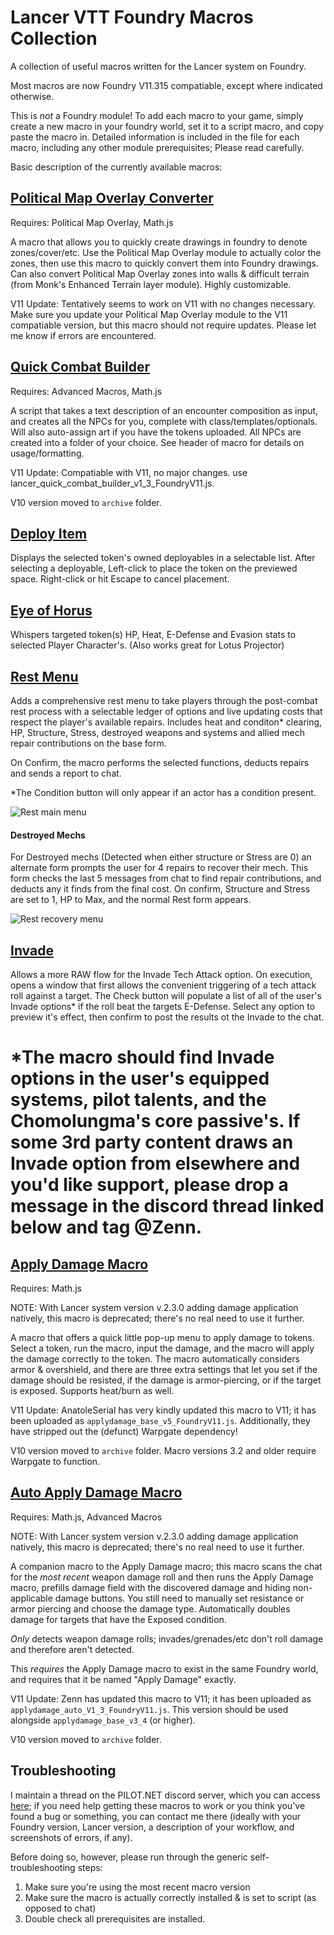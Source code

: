 # Lancer VTT Foundry Macros Collection
A collection of useful macros written for the Lancer system on Foundry.

Most macros are now Foundry V11.315 compatiable, except where indicated otherwise.

This is _not_ a Foundry module! To add each macro to your game, simply create a new macro in your foundry world, set it to a script macro, and copy paste the macro in. Detailed information is included in the file for each macro, including any other module prerequisites; Please read carefully.

Basic description of the currently available macros:


## [Political Map Overlay Converter](polmap_converter_script_v1_6.js)
Requires: Political Map Overlay, Math.js

A macro that allows you to quickly create drawings in foundry to denote zones/cover/etc. Use the Political Map Overlay module to actually color the zones, then use this macro to quickly convert them into Foundry drawings. Can also convert Political Map Overlay zones into walls & difficult terrain (from Monk's Enhanced Terrain layer module). Highly customizable.

V11 Update: Tentatively seems to work on V11 with no changes necessary. Make sure you update your Political Map Overlay module to the V11 compatiable version, but this macro should not require updates. Please let me know if errors are encountered.


## [Quick Combat Builder](lancer_quick_combat_builder_v1_3_FoundryV11.js)
Requires: Advanced Macros, Math.js

A script that takes a text description of an encounter composition as input, and creates all the NPCs for you, complete with class/templates/optionals. Will also auto-assign art if you have the tokens uploaded. All NPCs are created into a folder of your choice. See header of macro for details on usage/formatting.

V11 Update: Compatiable with V11, no major changes. use lancer_quick_combat_builder_v1_3_FoundryV11.js. 

V10 version moved to `archive` folder.

## [Deploy Item](deploy_item_v2_FoundryV11.js)
Displays the selected token's owned deployables in a selectable list.  After selecting a deployable, Left-click to place the token on the previewed space. Right-click or hit Escape to cancel placement.

## [Eye of Horus](lancer_eye_of_horus_v1.js)
Whispers targeted token(s) HP, Heat, E-Defense and Evasion stats to selected Player Character's.
(Also works great for Lotus Projector)

## [Rest Menu](lancer_rest_v1.js)
Adds a comprehensive rest menu to take players through the post-combat rest process with a selectable ledger of options and live updating costs that respect the player's available repairs.
Includes heat and conditon* clearing, HP, Structure, Stress, destroyed weapons and systems and allied mech repair contributions on the base form.

On Confirm, the macro performs the selected functions, deducts repairs and sends a report to chat.

*The Condition button will only appear if an actor has a condition present.

![Rest main menu](assets/img/rest1.png)

#### Destroyed Mechs
For Destroyed mechs (Detected when either structure or Stress are 0) an alternate form prompts the user for 4 repairs to recover their mech.
This form checks the last 5 messages from chat to find repair contributions, and deducts any it finds from the final cost.
On confirm, Structure and Stress are set to 1, HP to Max, and the normal Rest form appears.

![Rest recovery menu](assets/img/rest2.png)

## [Invade](lancer_invade_v1.js)
Allows a more RAW flow for the Invade Tech Attack option.
On execution, opens a window that first allows the convenient triggering of a tech attack roll against a target.
The Check button will populate a list of all of the user's Invade options* if the roll beat the targets E-Defense.
Select any option to preview it's effect, then confirm to post the results ot the Invade to the chat.

*The macro should find Invade options in the user's equipped systems, pilot talents, and the Chomolungma's core passive's.  If some 3rd party content draws an Invade option from elsewhere and you'd like support, please drop a message in the discord thread linked below and tag @Zenn.
=======
## [Apply Damage Macro](applydamage_base_v5_FoundryV11.js)
Requires:  Math.js

NOTE: With Lancer system version v.2.3.0 adding damage application natively, this macro is deprecated; there's no real need to use it further.

A macro that offers a quick little pop-up menu to apply damage to tokens. Select a token, run the macro, input the damage, and the macro will apply the damage correctly to the token. The macro automatically considers armor & overshield, and there are three extra settings that let you set if the damage should be resisted, if the damage is armor-piercing, or if the target is exposed. Supports heat/burn as well.

V11 Update: AnatoleSerial has very kindly updated this macro to V11; it has been uploaded as `applydamage_base_v5_FoundryV11.js`. Additionally, they have stripped out the (defunct) Warpgate dependency! 

V10 version moved to `archive` folder. Macro versions 3.2 and older require Warpgate to function.

## [Auto Apply Damage Macro](applydamage_auto_v1_3_FoundryV11.js)
Requires: Math.js, Advanced Macros

NOTE: With Lancer system version v.2.3.0 adding damage application natively, this macro is deprecated; there's no real need to use it further.

A companion macro to the Apply Damage macro; this macro scans the chat for the _most recent_ weapon damage roll and then runs the Apply Damage macro, prefills damage field with the discovered damage and hiding non-applicable damage buttons. You still need to manually set resistance or armor piercing and choose the damage type. Automatically doubles damage for targets that have the Exposed condition.

_Only_ detects weapon damage rolls; invades/grenades/etc don't roll damage and therefore aren't detected.

This _requires_ the Apply Damage macro to exist in the same Foundry world, and requires that it be named "Apply Damage" exactly. 

V11 Update: Zenn has updated this macro to V11; it has been uploaded as `applydamage_auto_V1_3_FoundryV11.js`. This version should be used alongside `applydamage_base_v3_4` (or higher).

V10 version moved to `archive` folder.

## Troubleshooting
I maintain a thread on the PILOT.NET discord server, which you can access [here](https://discord.com/channels/426286410496999425/1092876995341328445); if you need help getting these macros to work or you think you've found a bug or something, you can contact me there (ideally with your Foundry version, Lancer version, a description of your workflow, and screenshots of errors, if any).

Before doing so, however, please run through the generic self-troubleshooting steps:
1. Make sure you're using the most recent macro version
2. Make sure the macro is actually correctly installed & is set to script (as opposed to chat)
3. Double check all prerequisites are installed.
